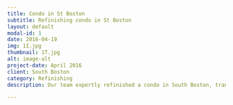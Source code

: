 ```yaml
---
title: Condo in St Boston
subtitle: Refinishing condo in St Boston
layout: default
modal-id: 1
date: 2016-04-19
img: 1I.jpg
thumbnail: 1T.jpg
alt: image-alt
project-date: April 2016
client: South Boston
category: Refinishing
description: Our team expertly refinished a condo in South Boston, transforming worn and dated hardwood floors into a sleek and modern surface. Through meticulous sanding, staining, and sealing, we revitalized the space, enhancing its charm and adding lasting value.

---
```


